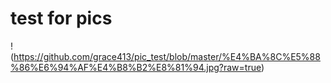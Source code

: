 
# test for pics

!(https://github.com/grace413/pic_test/blob/master/%E4%BA%8C%E5%88%86%E6%94%AF%E4%B8%B2%E8%81%94.jpg?raw=true)
